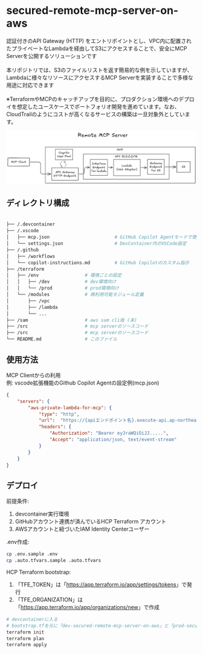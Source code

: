 # secured-remote-mcp-server-on-aws

認証付きのAPI Gateway (HTTP) をエントリポイントとし、VPC内に配置されたプライベートなLambdaを経由してS3にアクセスすることで、安全にMCP Serverを公開するソリューションです</br>
</br>
本リポジトリでは、S3のファイルリストを返す簡易的な例を示していますが、Lambdaに様々なリソースにアクセスするMCP Serverを実装することで多様な用途に対応できます</br>
</br>
※TerraformやMCPのキャッチアップを目的に、プロダクション環境へのデプロイを想定したユースケースでポートフォリオ開発を進めています。なお、CloudTrailのようにコストが高くなるサービスの構築は一旦対象外としています。

![アーキテクチャ図](./architecture.png)

## ディレクトリ構成

```bash

├── /.devcontainer
├── /.vscode
│   ├── mcp.json                        # GitHub Copilot Agentモードで使用する際の設定
│   └── settings.json                   # DevContainer内のVSCode設定
├── /.github
│   ├── /workflows                      
│   └── copilot-instructions.md         # GitHub Copilotのカスタム指示 
├── /terraform
│   ├── /env                 # 環境ごとの設定
│   │   ├── /dev             # dev環境向け
│   │   └── /prod            # prod環境向け
│   └── /modules             # 再利用可能モジュール定義
│       ├── /vpc             
│       ├── /lambda
│       └── ...
├── /sam                     # aws sam cli版 (未)
├── /src                     # mcp serverのソースコード
├── /src                     # mcp serverのソースコード
└── README.md                # このファイル
```

## 使用方法

MCP Clientからの利用</br>
例: vscode拡張機能のGithub Copilot Agentの設定例(mcp.json)

``` mcp.json
{
    "servers": {
        "aws-private-lambda-for-mcp": {
            "type": "http",
            "url":  "https://{apiエンドポイント名}.execute-api.ap-northeast-1.amazonaws.com/mcp/",
            "headers": {
                "Authorization": "Bearer eyJraWQiOiJJ.....",
                "Accept": "application/json, text/event-stream"
            }
        }
    }
}
```

## デプロイ

前提条件:

1. devcontainer実行環境
1. GitHubアカウント連携が済んでいるHCP Terraform アカウント
1. AWSアカウントと紐づいたIAM Identity Centerユーザー

.env作成:

```bash
cp .env.sample .env
cp .auto.tfvars.sample .auto.tfvars
```

HCP Terraform bootstrap:

1. 「TFE_TOKEN」は「<https://app.terraform.io/app/settings/tokens>」で発行
1. 「TFE_ORGANIZATION」は「<https://app.terraform.io/app/organizations/new>」で作成

```bash
# devcontainerに入る
# bootstrap.tfを元に「dev-secured-remote-mcp-server-on-aws」と「prod-secured-remote-mcp-server-on-aws」が作成される
terraform init
terraform plan
terraform apply
```
